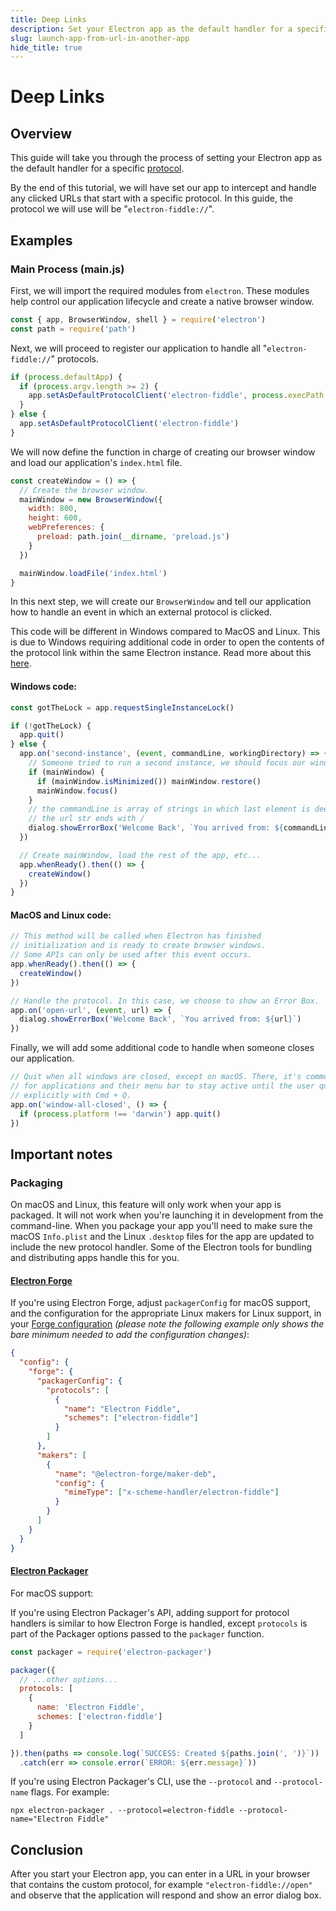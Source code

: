 ```yaml
---
title: Deep Links
description: Set your Electron app as the default handler for a specific protocol.
slug: launch-app-from-url-in-another-app
hide_title: true
---
```


# Deep Links

## Overview

<!-- ✍ Update this section if you want to provide more details -->

This guide will take you through the process of setting your Electron app as the default
handler for a specific [protocol](latest/api/protocol.md).

By the end of this tutorial, we will have set our app to intercept and handle
any clicked URLs that start with a specific protocol. In this guide, the protocol
we will use will be "`electron-fiddle://`".

## Examples

### Main Process (main.js)

First, we will import the required modules from `electron`. These modules help
control our application lifecycle and create a native browser window.

```javascript
const { app, BrowserWindow, shell } = require('electron')
const path = require('path')
```

Next, we will proceed to register our application to handle all "`electron-fiddle://`" protocols.

```javascript
if (process.defaultApp) {
  if (process.argv.length >= 2) {
    app.setAsDefaultProtocolClient('electron-fiddle', process.execPath, [path.resolve(process.argv[1])])
  }
} else {
  app.setAsDefaultProtocolClient('electron-fiddle')
}
```

We will now define the function in charge of creating our browser window and load our application's `index.html` file.

```javascript
const createWindow = () => {
  // Create the browser window.
  mainWindow = new BrowserWindow({
    width: 800,
    height: 600,
    webPreferences: {
      preload: path.join(__dirname, 'preload.js')
    }
  })

  mainWindow.loadFile('index.html')
}
```

In this next step, we will create our  `BrowserWindow` and tell our application how to handle an event in which an external protocol is clicked.

This code will be different in Windows compared to MacOS and Linux. This is due to Windows requiring additional code in order to open the contents of the protocol link within the same Electron instance. Read more about this [here](latest/api/app.md#apprequestsingleinstancelockadditionaldata).

#### Windows code:

```javascript
const gotTheLock = app.requestSingleInstanceLock()

if (!gotTheLock) {
  app.quit()
} else {
  app.on('second-instance', (event, commandLine, workingDirectory) => {
    // Someone tried to run a second instance, we should focus our window.
    if (mainWindow) {
      if (mainWindow.isMinimized()) mainWindow.restore()
      mainWindow.focus()
    }
    // the commandLine is array of strings in which last element is deep link url
    // the url str ends with /
    dialog.showErrorBox('Welcome Back', `You arrived from: ${commandLine.pop().slice(0, -1)}`)
  })

  // Create mainWindow, load the rest of the app, etc...
  app.whenReady().then(() => {
    createWindow()
  })
}
```

#### MacOS and Linux code:

```javascript
// This method will be called when Electron has finished
// initialization and is ready to create browser windows.
// Some APIs can only be used after this event occurs.
app.whenReady().then(() => {
  createWindow()
})

// Handle the protocol. In this case, we choose to show an Error Box.
app.on('open-url', (event, url) => {
  dialog.showErrorBox('Welcome Back', `You arrived from: ${url}`)
})
```

Finally, we will add some additional code to handle when someone closes our application.

```javascript
// Quit when all windows are closed, except on macOS. There, it's common
// for applications and their menu bar to stay active until the user quits
// explicitly with Cmd + Q.
app.on('window-all-closed', () => {
  if (process.platform !== 'darwin') app.quit()
})
```

## Important notes

### Packaging

On macOS and Linux, this feature will only work when your app is packaged. It will not work when
you're launching it in development from the command-line. When you package your app you'll need to
make sure the macOS `Info.plist` and the Linux `.desktop` files for the app are updated to include
the new protocol handler. Some of the Electron tools for bundling and distributing apps handle
this for you.

#### [Electron Forge](https://electronforge.io)

If you're using Electron Forge, adjust `packagerConfig` for macOS support, and the configuration for
the appropriate Linux makers for Linux support, in your [Forge
configuration](https://www.electronforge.io/configuration) _(please note the following example only
shows the bare minimum needed to add the configuration changes)_:

```json
{
  "config": {
    "forge": {
      "packagerConfig": {
        "protocols": [
          {
            "name": "Electron Fiddle",
            "schemes": ["electron-fiddle"]
          }
        ]
      },
      "makers": [
        {
          "name": "@electron-forge/maker-deb",
          "config": {
            "mimeType": ["x-scheme-handler/electron-fiddle"]
          }
        }
      ]
    }
  }
}
```

#### [Electron Packager](https://github.com/electron/electron-packager)

For macOS support:

If you're using Electron Packager's API, adding support for protocol handlers is similar to how
Electron Forge is handled, except
`protocols` is part of the Packager options passed to the `packager` function.

```javascript
const packager = require('electron-packager')

packager({
  // ...other options...
  protocols: [
    {
      name: 'Electron Fiddle',
      schemes: ['electron-fiddle']
    }
  ]

}).then(paths => console.log(`SUCCESS: Created ${paths.join(', ')}`))
  .catch(err => console.error(`ERROR: ${err.message}`))
```

If you're using Electron Packager's CLI, use the `--protocol` and `--protocol-name` flags. For
example:

```shell
npx electron-packager . --protocol=electron-fiddle --protocol-name="Electron Fiddle"
```

## Conclusion

After you start your Electron app, you can enter in a URL in your browser that contains the custom
protocol, for example `"electron-fiddle://open"` and observe that the application will respond and
show an error dialog box.

<!--
    Because Electron examples usually require multiple files (HTML, CSS, JS
    for the main and renderer process, etc.), we use this custom code block
    for Fiddle (https://www.electronjs.org/fiddle).
    Please modify any of the files in the referenced folder to fit your
    example.
    The content in this codeblock will not be rendered in the website so you
    can leave it empty.
-->

```fiddle docs/latest/fiddles/system/protocol-handler/launch-app-from-URL-in-another-app

```

<!-- ✍ Explanation of the code below -->
